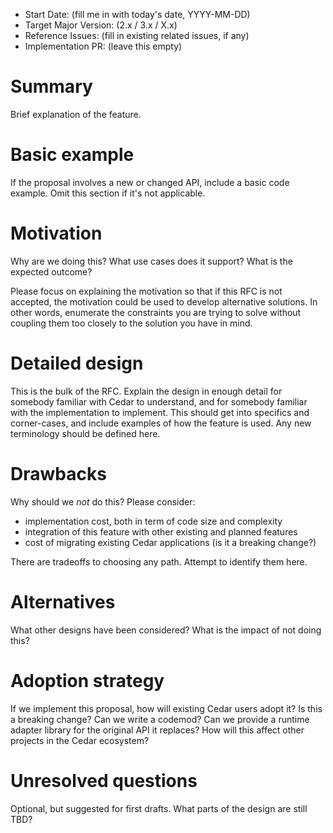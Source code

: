 - Start Date: (fill me in with today's date, YYYY-MM-DD)
- Target Major Version: (2.x / 3.x / X.x)
- Reference Issues: (fill in existing related issues, if any)
- Implementation PR: (leave this empty)

# Summary

Brief explanation of the feature.

# Basic example

If the proposal involves a new or changed API, include a basic code example.
Omit this section if it's not applicable.

# Motivation

Why are we doing this? What use cases does it support? What is the expected
outcome?

Please focus on explaining the motivation so that if this RFC is not accepted,
the motivation could be used to develop alternative solutions. In other words,
enumerate the constraints you are trying to solve without coupling them too
closely to the solution you have in mind.

# Detailed design

This is the bulk of the RFC. Explain the design in enough detail for somebody familiar with Cedar to understand, and for somebody familiar with the implementation to implement. This should get into specifics and corner-cases, and include examples of how the feature is used. Any new terminology should be defined here.

# Drawbacks

Why should we *not* do this? Please consider:

* implementation cost, both in term of code size and complexity
* integration of this feature with other existing and planned features
* cost of migrating existing Cedar applications (is it a breaking change?)

There are tradeoffs to choosing any path. Attempt to identify them here.

# Alternatives

What other designs have been considered? What is the impact of not doing this?

# Adoption strategy

If we implement this proposal, how will existing Cedar users adopt it? Is this a breaking change? Can we write a codemod? Can we provide a runtime adapter library for the original API it replaces? How will this affect other projects in the Cedar  ecosystem?

# Unresolved questions

Optional, but suggested for first drafts. What parts of the design are still
TBD?
